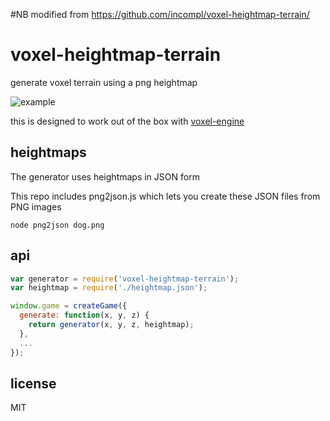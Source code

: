 #NB modified from https://github.com/incompl/voxel-heightmap-terrain/

# voxel-heightmap-terrain

generate voxel terrain using a png heightmap

![example](https://github.com/incompl/voxel-heightmap-terrain/blob/master/example.png?raw=true)

this is designed to work out of the box with [voxel-engine](https://npmjs.org/package/voxel-engine)

## heightmaps

The generator uses heightmaps in JSON form

This repo includes png2json.js which lets you create these JSON files from PNG images

`node png2json dog.png`

## api

```javascript
var generator = require('voxel-heightmap-terrain');
var heightmap = require('./heightmap.json');

window.game = createGame({
  generate: function(x, y, z) {
    return generator(x, y, z, heightmap);
  },
  ...
});
```

## license

MIT
